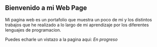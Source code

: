 ## Bienvenido a mi Web Page

Mi pagina web es un portafolio que muestra un poco de mi y los distintos trabajos que he realizado a lo largo de mi aprendizaje por los diferentes lenguajes de programacion.

Puedes echarle un vistazo a la pagina aqui: *En progreso*
